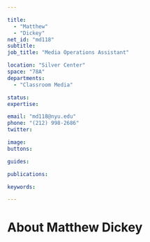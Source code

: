 ```yaml
---

title:
  - "Matthew"
  - "Dickey"
net_id: "md118"
subtitle: 
job_title: "Media Operations Assistant"

location: "Silver Center"
space: "78A"
departments:
  - "Classroom Media"

status: 
expertise:

email: "md118@nyu.edu"
phone: "(212) 998-2686"
twitter: 

image: 
buttons:

guides:

publications:

keywords:

---
```


# About Matthew Dickey


